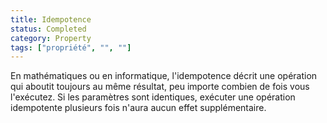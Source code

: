 ```yaml
---
title: Idempotence
status: Completed
category: Property
tags: ["propriété", "", ""]
---
```


En mathématiques ou en informatique, l'idempotence décrit une opération qui aboutit toujours au même résultat,
peu importe combien de fois vous l'exécutez.
Si les paramètres sont identiques, exécuter une opération idempotente plusieurs fois n'aura aucun effet supplémentaire.
